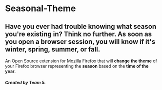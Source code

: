 # Seasonal-Theme

## Have you ever had trouble knowing what season you're existing in?  Think no further.  As soon as you open a browser session, you will know if it's winter, spring, summer, or fall.

An Open Source extension for Mozilla Firefox that will **change the theme** of your Firefox browser representing the **season** based on the **time of the year**.

##### Created by Team 5.



